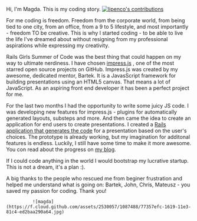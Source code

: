 Hi, I'm Magda. This is my coding story.
[![lipenco's contributions](https://f.cloud.github.com/assets/2530057/1087318/a430166a-1614-11e3-8e46-cefa27c40820.png)](https://github.com/lipenco)

For me coding is freedom. Freedom from the corporate world, from being tied to one city, from an office, from a 9 to 5 lifestyle, and most importantly - freedom TO be creative. This is why I started coding - to be able to live the life I've dreamed about without resigning from my professional aspirations while expressing my creativity.

Rails Girls Summer of Code was the best thing that could happen on my way to ultimate nerdiness. I have chosen [impress.js](https://github.com/bartaz/impress.js/) , one of the most starred open source projects on GitHub. Impress.js was created by my awesome, dedicated mentor, Bartek. It is a JavasScript framework for building presentations using an HTML5 canvas. That means a lot of JavaScript. As an aspiring front end developer it has been a perfect project for me.

For the last two months I had the opportunity to write some juicy JS code. I was developing new features for impress.js - plugins for automatically generated layouts, substeps and more. And then came the idea to create an application for end users to create presentations. I created a [Rails application that generates the code](http://impress-builder.herokuapp.com/) for a presentation based on the user's choices. The prototype is already working, but my imagination for additonal features is endless. Luckily, I still have some time to make it more awesome. You con read about the progress on [my blog](http://lipen.co/til/).

If I could code anything in the world I would bootstrap my lucrative startup. This is not a dream, it's a plan :).

A big thanks to the people who rescued me from beginer frustration and helped me understand what is going on: Bartek, John, Chris, Mateusz - you saved my passion for coding. Thank you!


              ![magda](https://f.cloud.github.com/assets/2530057/1087488/77357efc-1619-11e3-81c4-ed2baa290a64.jpg)
